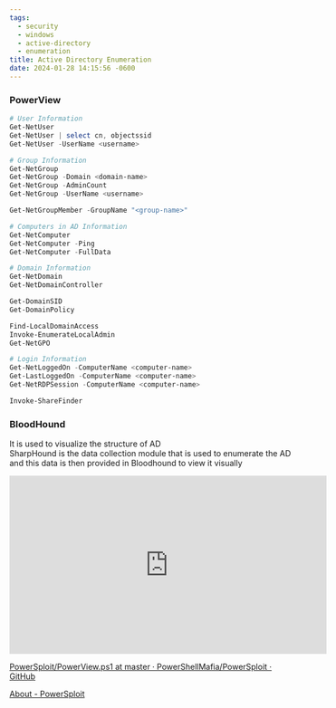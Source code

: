 ```yaml
---
tags:
  - security
  - windows
  - active-directory
  - enumeration
title: Active Directory Enumeration
date: 2024-01-28 14:15:56 -0600
---
```


### PowerView

````powershell
# User Information
Get-NetUser
Get-NetUser | select cn, objectssid
Get-NetUser -UserName <username>

# Group Information
Get-NetGroup
Get-NetGroup -Domain <domain-name>
Get-NetGroup -AdminCount
Get-NetGroup -UserName <username>

Get-NetGroupMember -GroupName "<group-name>"

# Computers in AD Information
Get-NetComputer
Get-NetComputer -Ping
Get-NetComputer -FullData

# Domain Information
Get-NetDomain
Get-NetDomainController

Get-DomainSID
Get-DomainPolicy

Find-LocalDomainAccess
Invoke-EnumerateLocalAdmin
Get-NetGPO

# Login Information
Get-NetLoggedOn -ComputerName <computer-name>
Get-LastLoggedOn -ComputerName <computer-name>
Get-NetRDPSession -ComputerName <computer-name>

Invoke-ShareFinder
````

### BloodHound

It is used to visualize the structure of AD  
SharpHound is the data collection module that is used to enumerate the AD and this data is then provided in Bloodhound to view it visually

<iframe width="560" height="315" src="https://www.youtube-nocookie.com/embed/sGO4F23Xik4?si=oW8IELbyc2sq8Q-5" title="YouTube video player" frameborder="0" allow="accelerometer; autoplay; clipboard-write; encrypted-media; gyroscope; picture-in-picture; web-share" allowfullscreen></iframe>

[PowerSploit/PowerView.ps1 at master · PowerShellMafia/PowerSploit · GitHub](https://github.com/PowerShellMafia/PowerSploit/blob/master/Recon/PowerView.ps1)  

[About - PowerSploit](https://powersploit.readthedocs.io/en/latest/Recon/)  
